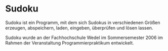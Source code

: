 Sudoku
======

Sudoku ist ein Programm, mit dem sich Sudokus in verschiedenen Größen erzeugen, abspeichern, laden, eingeben, überprüfen und lösen lassen.

Sudoku wurde an der Fachhochschule Wedel im Sommersemester 2006 im Rahmen der Veranstaltung Programmierpraktikum entwickelt.

